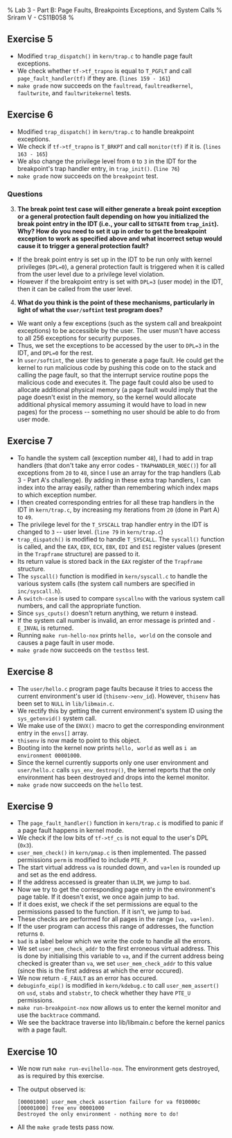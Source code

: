 % Lab 3 - Part B: Page Faults, Breakpoints Exceptions, and System Calls
% Sriram V - CS11B058
%

## Exercise 5
* Modified `trap_dispatch()` in `kern/trap.c` to handle page fault exceptions.
* We check whether `tf->tf_trapno` is equal to `T_PGFLT` and call `page_fault_handler(tf)` if they are. (`lines 159 - 161`)
* `make grade` now succeeds on the `faultread`, `faultreadkernel`, `faultwrite`, and `faultwritekernel` tests. 


## Exercise 6
* Modified `trap_dispatch()` in `kern/trap.c` to handle breakpoint exceptions.
* We check if `tf->tf_trapno` is `T_BRKPT` and call `monitor(tf)` if it is. (`lines 163 - 165`)
* We also change the privilege level from `0` to `3` in the IDT for the breakpoint's trap handler entry, in `trap_init()`. (`line 76`)
* `make grade` now succeeds on the `breakpoint` test. 

### Questions
3. **The break point test case will either generate a break point exception or a general protection fault depending on how you initialized the break point entry in the IDT (i.e., your call to `SETGATE` from `trap_init`). Why? How do you need to set it up in order to get the breakpoint exception to work as specified above and what incorrect setup would cause it to trigger a general protection fault?**

* If the break point entry is set up in the IDT to be run only with kernel privileges (`DPL=0`),  a general protection fault is triggered when it is called from the user level due to a privilege level violation.
* However if the breakpoint entry is set with `DPL=3` (user mode) in the IDT, then it can be called from the user level.

4. **What do you think is the point of these mechanisms, particularly in light of what the `user/softint` test program does?**

* We want only a few exceptions (such as the system call and breakpoint exceptions) to be accessible by the user. The user musn't have access to all 256 exceptions for security purposes.
* Thus, we set the exceptions to be accessed by the user to `DPL=3` in the IDT, and `DPL=0` for the rest.
* In `user/softint`, the user tries to generate a page fault. He could get the kernel to run malicious code by pushing this code on to the stack and calling the page fault, so that the interrupt service routine pops the malicious code and executes it. The page fault could also be used to allocate additional physical memory (a page fault would imply that the page doesn't exist in the memory, so the kernel would allocate additional physical memory assuming it would have to load in new pages) for the process -- something no user should be able to do from user mode.


## Exercise 7
* To handle the system call (exception number `48`), I had to add in trap handlers (that don't take any error codes - `TRAPHANDLER_NOEC()`) for all exceptions from `20` to `48`, since I use an array for the trap handlers (Lab 3 - Part A's challenge). By adding in these extra trap handlers, I can index into the array easily, rather than remembering which index maps to which exception number.
* I then created corresponding entries for all these trap handlers in the IDT in `kern/trap.c`, by increasing my iterations from `20` (done in Part A) to `49`.
* The privilege level for the `T_SYSCALL` trap handler entry in the IDT is changed to `3` -- user level. (`line 79` in `kern/trap.c`)
* `trap_dispatch()` is modified to handle `T_SYSCALL`. The `syscall()` function is called, and the `EAX`, `EDX`, `ECX`, `EBX`, `EDI` and `ESI` register values (present in the `Trapframe` structure) are passed to it.
* Its return value is stored back in the `EAX` register of the `Trapframe` structure.
* The `syscall()` function is modified in `kern/syscall.c` to handle the various system calls (the system call numbers are specified in `inc/syscall.h`).
* A `switch-case` is used to compare `syscallno` with the various system call numbers, and call the appropriate function.
* Since `sys_cputs()` doesn't return anything, we return `0` instead.
* If the system call number is invalid, an error message is printed and `-E_INVAL` is returned.
* Running `make run-hello-nox` prints `hello, world` on the console and causes a page fault in user mode.
* `make grade` now succeeds on the `testbss` test.


## Exercise 8
* The `user/hello.c` program page faults because it tries to access the current environment's user id (`thisenv->env_id`). However, `thisenv` has been set to `NULL` in `lib/libmain.c`.
* We rectify this by getting the current environment's system ID using the `sys_getenvid()` system call.
* We make use of the `ENVX()` macro to get the corresponding environment entry in the `envs[]` array.
* `thisenv` is now made to point to this object.
* Booting into the kernel now prints `hello, world` as well as `i am environment 00001000`.
* Since the kernel currently supports only one user environment and `user/hello.c` calls `sys_env_destroy()`, the kernel reports that the only environment has been destroyed and drops into the kernel monitor.
* `make grade` now succeeds on the `hello` test.

  
## Exercise 9
* The `page_fault_handler()` function in `kern/trap.c` is modified to panic if a page fault happens in kernel mode.
* We check if the low bits of `tf->tf_cs` is not equal to the user's DPL (`0x3`).
* `user_mem_check()` in `kern/pmap.c` is then implemented. The passed permissions `perm` is modified to include `PTE_P`.
* The start virtual address `va` is rounded down, and `va+len` is rounded up and set as the end address.
* If the address accessed is greater than `ULIM`, we jump to `bad`.
* Now we try to get the corresponding page entry in the environment's page table. If it doesn't exist, we once again jump to `bad`.
* If it does exist, we check if the set permissions are equal to the permissions passed to the function. If it isn't, we jump to `bad`.
* These checks are performed for all pages in the range `[va, va+len)`.
* If the user program can access this range of addresses, the function returns `0`.
* `bad` is a label below which we write the code to handle all the errors.
* We set `user_mem_check_addr` to the first erroneous virtual address. This is done by initialising this variable to `va`, and if the current address being checked is greater than `va`, we set `user_mem_check_addr` to this value (since this is the first address at which the error occured).
* We now return `-E_FAULT` as an error has occured.
* `debuginfo_eip()` is modified in `kern/kdebug.c` to call `user_mem_assert()` on `usd`, `stabs` and `stabstr`, to check whether they have `PTE_U` permissions.
* `make run-breakpoint-nox` now allows us to enter the kernel monitor and use the `backtrace` command.
* We see the backtrace traverse into lib/libmain.c before the kernel panics with a page fault.


## Exercise 10
* We now run `make run-evilhello-nox`. The environment gets destroyed, as is required by this exercise.
* The output observed is:

    ```
    [00001000] user_mem_check assertion failure for va f010000c
	[00001000] free env 00001000
	Destroyed the only environment - nothing more to do!
    ```
* All the `make grade` tests pass now.

